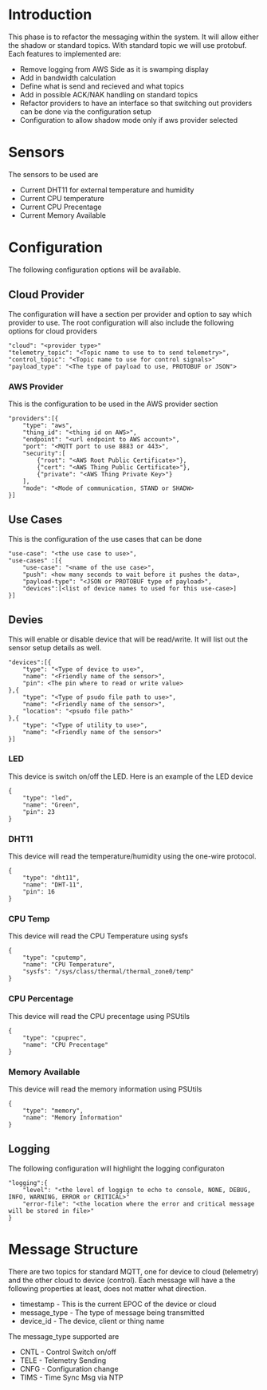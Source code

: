 # Introduction
This phase is to refactor the messaging within the system.  It will allow either the shadow or standard topics.  With standard topic we will use protobuf.  Each features to implemented are:

*   Remove logging from AWS Side as it is swamping display
*   Add in bandwidth calculation
*   Define what is send and recieved and what topics
*   Add in possible ACK/NAK handling on standard topics
*   Refactor providers to have an interface so that switching out providers can be done via the configuration setup
*   Configuration to allow shadow mode only if aws provider selected

# Sensors
The sensors to be used are 

*   Current DHT11 for external temperature and humidity
*   Current CPU temperature 
*   Current CPU Precentage
*   Current Memory Available

# Configuration
The following configuration options will be available.

## Cloud Provider
The configuration will have a section per provider and option to say which provider to use.  The root configuration will also include the following options for cloud providers

    "cloud": "<provider type>"
    "telemetry_topic": "<Topic name to use to to send telemetry>",
    "control_topic": "<Topic name to use for control signals>"
    "payload_type": "<The type of payload to use, PROTOBUF or JSON">

### AWS Provider
This is the configuration to be used in the AWS provider section

    "providers":[{
        "type": "aws",
        "thing_id": "<thing id on AWS>",
        "endpoint": "<url endpoint to AWS account>",
        "port": "<MQTT port to use 8883 or 443>",
        "security":[
            {"root": "<AWS Root Public Certificate>"},
            {"cert": "<AWS Thing Public Certificate>"},
            {"private": "<AWS Thing Private Key>"}
        ],
        "mode": "<Mode of communication, STAND or SHADW>
    }]

## Use Cases
This is the configuration of the use cases that can be done

    "use-case": "<the use case to use>",
    "use-cases" :[{
        "use-case": "<name of the use case>",
        "push": <how many seconds to wait before it pushes the data>,
        "payload-type": "<JSON or PROTOBUF type of payload>",
        "devices":[<list of device names to used for this use-case>]
    }]

## Devies
This will enable or disable device that will be read/write.  It will list out the sensor setup details as well.

    "devices":[{
        "type": "<Type of device to use>",
        "name": "<Friendly name of the sensor>",
        "pin": <The pin where to read or write value>
    },{
        "type": "<Type of psudo file path to use>",
        "name": "<Friendly name of the sensor>",
        "location": "<psudo file path>"
    },{
        "type": "<Type of utility to use>",
        "name": "<Friendly name of the sensor>"
    }]

### LED
This device is switch on/off the LED.  Here is an example of the LED device

    {
        "type": "led",
        "name": "Green",
        "pin": 23
    }


### DHT11
This device will read the temperature/humidity using the one-wire protocol.

    {
        "type": "dht11",
        "name": "DHT-11",
        "pin": 16
    }

### CPU Temp
This device will read the CPU Temperature using sysfs

    {
        "type": "cputemp",
        "name": "CPU Temperature",
        "sysfs": "/sys/class/thermal/thermal_zone0/temp"
    }

### CPU Percentage
This device will read the CPU precentage using PSUtils

    {
        "type": "cpuprec",
        "name": "CPU Precentage"
    }    
    
### Memory Available
This device will read the memory information using PSUtils

    {
        "type": "memory",
        "name": "Memory Information"
    } 

## Logging
The following configuration will highlight the logging configuraton

    "logging":{
        "level": "<the level of loggign to echo to console, NONE, DEBUG, INFO, WARNING, ERROR or CRITICAL>"
        "error-file": "<the location where the error and critical message will be stored in file>"
    }

# Message Structure
There are two topics for standard MQTT, one for device to cloud (telemetry) and the other cloud to device (control).   Each message will have a the following properties at least, does not matter what direction.

*   timestamp - This is the current EPOC of the device or cloud
*   message_type - The type of message being transmitted
*   device_id - The device, client or thing name

The message_type supported are

*   CNTL - Control Switch on/off
*   TELE - Telemetry Sending
*   CNFG - Configuration change
*   TIMS - Time Sync Msg via NTP

